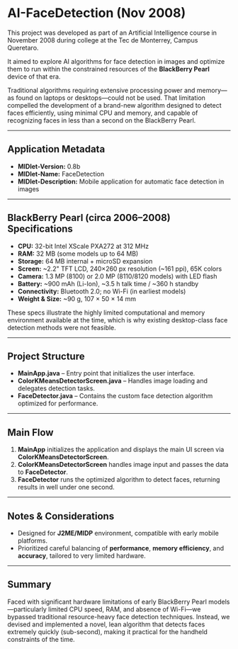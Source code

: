 # AI-FaceDetection (Nov 2008)

This project was developed as part of an Artificial Intelligence course in November 2008 during college at the Tec de Monterrey, Campus Queretaro.

It aimed to explore AI algorithms for face detection in images and optimize them to run within the constrained resources of the **BlackBerry Pearl** device of that era. 

Traditional algorithms requiring extensive processing power and memory—as found on laptops or desktops—could not be used. That limitation compelled the development of a brand-new algorithm designed to detect faces efficiently, using minimal CPU and memory, and capable of recognizing faces in less than a second on the BlackBerry Pearl.

---

## Application Metadata

- **MIDlet-Version:** 0.8b  
- **MIDlet-Name:** FaceDetection  
- **MIDlet-Description:** Mobile application for automatic face detection in images  

---

## BlackBerry Pearl (circa 2006–2008) Specifications

- **CPU:** 32-bit Intel XScale PXA272 at 312 MHz  
- **RAM:** 32 MB (some models up to 64 MB)  
- **Storage:** 64 MB internal + microSD expansion  
- **Screen:** ~2.2" TFT LCD, 240×260 px resolution (~161 ppi), 65K colors  
- **Camera:** 1.3 MP (8100) or 2.0 MP (8110/8120 models) with LED flash
- **Battery:** ~900 mAh (Li-Ion), ~3.5 h talk time / ~360 h standby
- **Connectivity:** Bluetooth 2.0; no Wi-Fi (in earliest models) 
- **Weight & Size:** ~90 g, 107 × 50 × 14 mm  

These specs illustrate the highly limited computational and memory environment available at the time, which is why existing desktop-class face detection methods were not feasible.

---

## Project Structure

- **MainApp.java** – Entry point that initializes the user interface.  
- **ColorKMeansDetectorScreen.java** – Handles image loading and delegates detection tasks.  
- **FaceDetector.java** – Contains the custom face detection algorithm optimized for performance.

---

## Main Flow

1. **MainApp** initializes the application and displays the main UI screen via **ColorKMeansDetectorScreen**.  
2. **ColorKMeansDetectorScreen** handles image input and passes the data to **FaceDetector**.  
3. **FaceDetector** runs the optimized algorithm to detect faces, returning results in well under one second.

---

## Notes & Considerations

- Designed for **J2ME/MIDP** environment, compatible with early mobile platforms.  
- Prioritized careful balancing of **performance**, **memory efficiency**, and **accuracy**, tailored to very limited hardware.

---

## Summary

Faced with significant hardware limitations of early BlackBerry Pearl models—particularly limited CPU speed, RAM, and absence of Wi-Fi—we bypassed traditional resource-heavy face detection techniques. Instead, we devised and implemented a novel, lean algorithm that detects faces extremely quickly (sub-second), making it practical for the handheld constraints of the time.


